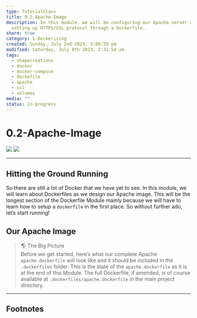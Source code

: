 ```yaml
---  
type: TutorialClass  
title: 0.2-Apache-Image  
description: In this module, we will be configuring our Apache server and  
  setting up HTTPS/SSL protocol through a Dockerfile.  
share: true  
category: 1-Dockerizing  
created: Sunday, July 2nd 2023, 3:09:59 pm  
modified: Saturday, July 8th 2023, 2:31:54 am  
tags:  
  - shapecreations  
  - docker  
  - docker-compose  
  - dockefile  
  - apache  
  - ssl  
  - volumes  
media: ""  
status: in-progress  
---  
```

  
  
# 0.2-Apache-Image  
  
![](https://img.shields.io/badge/-Apache-D22128?logo=apache&logoColor=white&style=plastic) ![](https://img.shields.io/badge/-OpenSSL-721412?logo=openssl&logoColor=white&style=plastic)    
  
---  
  
## Hitting the Ground Running  
  
So there are still a lot of Docker that we have yet to see. In this module, we will learn about Dockerfiles as we design our Apache image. This will be the longest section of the Dockerfile Module mainly because we will have to learn how to setup a `dockerfile` in the first place. So without further ado, let’s start running!  
  
## Our Apache Image  
  
> 🌎 The Big Picture    
> Before we get started, here’s what our complete Apache `apache.dockerfile` will look like and it should be included in the `.dockerfiles` folder. This is the state of the `apache.dockerfile` as it is at the end of this Module. The full Dockerfile, if amended, is of course available at `.dockerfiles/apache.dockerfile` in the main project directory.  
  
---  
  
## Footnotes  
